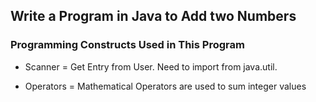 ## Write a Program in Java to Add two Numbers

### Programming Constructs Used in This Program

- Scanner = Get Entry from User. Need to import from java.util.

- Operators = Mathematical Operators are used to sum integer values